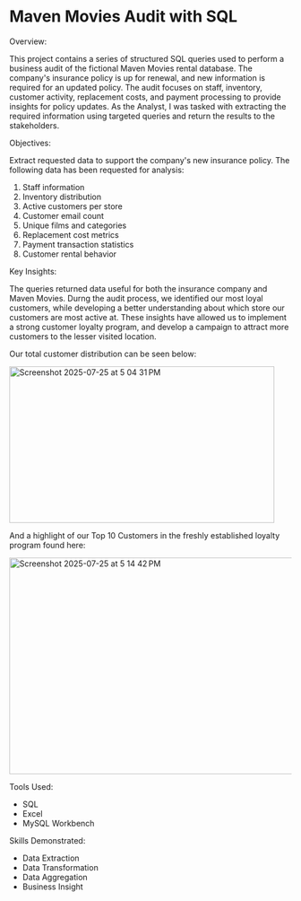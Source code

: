 # Maven Movies Audit with SQL

Overview: 

This project contains a series of structured SQL queries used to perform a business audit of the fictional Maven Movies rental database. The company's insurance policy is up for renewal, and new information is required for an updated policy. The audit focuses on staff, inventory, customer activity, replacement costs, and payment processing to provide insights for policy updates. As the Analyst, I was tasked with extracting the required information using targeted queries and return the results to the stakeholders. 

Objectives: 

Extract requested data to support the company's new insurance policy. The following data has been requested for analysis: 

1. Staff information
2. Inventory distribution
3. Active customers per store
4. Customer email count
5. Unique films and categories
6. Replacement cost metrics
7. Payment transaction statistics
8. Customer rental behavior

Key Insights: 

The queries returned data useful for both the insurance company and Maven Movies. Durng the audit process, we identified our most loyal customers, while developing a better understanding about which store our customers are most active at. These insights have allowed us to implement a strong customer loyalty program, and develop a campaign to attract more customers to the lesser visited location. 

Our total customer distribution can be seen below: 

<img width="473" height="279" alt="Screenshot 2025-07-25 at 5 04 31 PM" src="https://github.com/user-attachments/assets/544f13d8-e718-4410-9fe4-87c123f94caf" />

And a highlight of our Top 10 Customers in the freshly established loyalty program found here:

<img width="587" height="386" alt="Screenshot 2025-07-25 at 5 14 42 PM" src="https://github.com/user-attachments/assets/4d8faa4a-5bab-4df1-9632-74f10d238a2a" />








Tools Used: 
- SQL
- Excel
- MySQL Workbench

Skills Demonstrated: 
- Data Extraction
- Data Transformation
- Data Aggregation
- Business Insight
